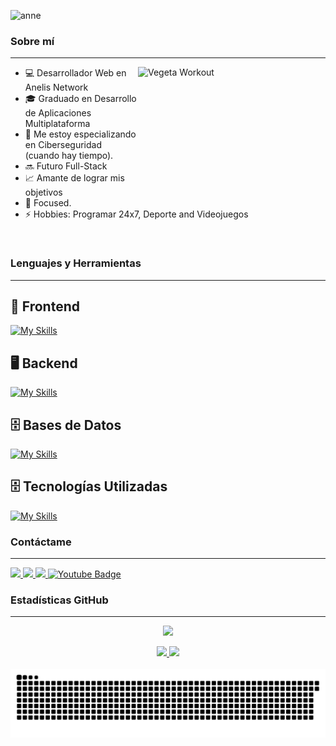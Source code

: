![anne](https://github.com/user-attachments/assets/985e83ee-cd7a-4ee0-9ec3-8622bfd3529c)

### Sobre mí
-------------------
<img align="right" alt="Vegeta Workout" src="https://github.com/user-attachments/assets/ca240f0a-c164-4add-984b-03305b69fd8d" width="300" height="200" />

- 💻 Desarrollador Web en Anelis Network
- 🎓 Graduado en Desarrollo de Aplicaciones Multiplataforma
- 🌱 Me estoy especializando en Ciberseguridad (cuando hay tiempo).
- 🔜 Futuro Full-Stack
- 📈 Amante de lograr mis objetivos
- 🎯 Focused.
- ⚡ Hobbies: Programar 24x7, Deporte and Videojuegos
<br/>

### Lenguajes y Herramientas
-------------------
## <b>🎨 Frontend</b>
[![My Skills](https://skillicons.dev/icons?i=html,css,js,jquery,angular)](https://skillicons.dev)

## <b>🖥️ Backend</b>
[![My Skills](https://skillicons.dev/icons?i=nestjs,dotnet,py,java,spring,kotlin,php)](https://skillicons.dev)

## <b>🗄️ Bases de Datos</b>
[![My Skills](https://skillicons.dev/icons?i=mysql,postgres,mongodb,firebase)](https://skillicons.dev)

## <b>🗄️ Tecnologías Utilizadas</b>
[![My Skills](https://skillicons.dev/icons?i=visualstudio,vscode,idea,androidstudio,git,docker,postman,aws,nginx)](https://skillicons.dev)

### Contáctame
-------------------
<a target="_blank" href="https://www.linkedin.com/in/alejandro-romero-collados-73667923b/">
  <img src="https://img.shields.io/badge/-Alejandro Romero Collados-0077B5?style=for-the-badge&logo=Linkedin&logoColor=white"></img>
</a>
<a target="_blank" href="mailto:aromerocollados03@gmail.com">
  <img src="https://img.shields.io/badge/-aromerocollados03@gmail.com-D14836?style=for-the-badge&logo=Gmail&logoColor=white"></img>
</a>
<a href="https://www.instagram.com/aromero03_/">
  <img src="https://img.shields.io/badge/-aromero03_-E4405F?style=for-the-badge&logo=Instagram&logoColor=white"/>
</a>
<a href="https://leetcode.com/u/hZaQoOGL17/">
  <img src="https://img.shields.io/badge/Alejandro Romero-black?style=for-the-badge&logo=leetcode&logoColor=yellow" alt="Youtube Badge"/>
</a>

### Estadísticas GitHub
-------------------
<p align="center">
  <a href="https://github.com/alexromero-anelis/github-readme-streak-stats">
    <img src="https://github-readme-streak-stats.herokuapp.com/?user=aromerocollados#version3"/>
  </a>
</p>

<div align="center">
<a href="https://github.com/aromerocollados">
<img height="180em" src="https://github-readme-stats.vercel.app/api?username=aromerocollados&show_icons=true&theme=default&include_all_commits=true&count_private=true"/>
<img height="180em" src="https://github-readme-stats.vercel.app/api/top-langs/?username=aromerocollados&layout=compact&langs_count=7&theme=default"/></a>
</div>

<div align="center">
  <br>
  <img alt="snake eating my contributions" src="https://raw.githubusercontent.com/codediaz/codediaz/output/github-contribution-grid-snake.svg" />
  <br/>
</div>
